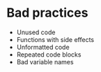 Bad practices
=========
* Unused code
* Functions with side effects
* Unformatted code
* Repeated code blocks
* Bad variable names
